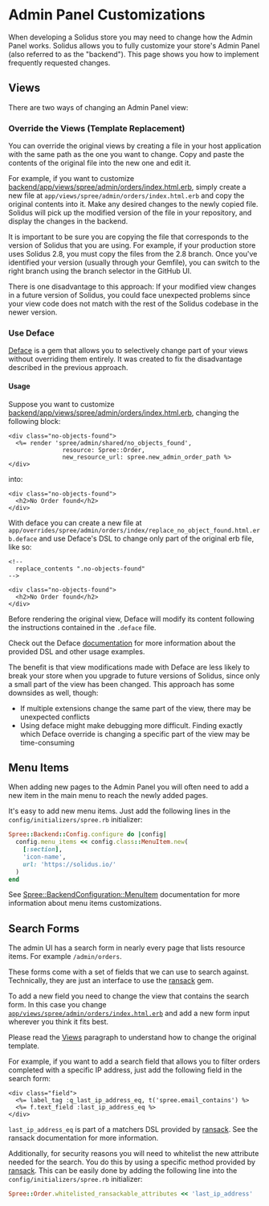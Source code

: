 # Admin Panel Customizations

When developing a Solidus store you may need to change how the Admin Panel works.
Solidus allows you to fully customize your store's Admin Panel (also referred
to as the "backend"). This page shows you how to implement frequently requested changes.

## Views

There are two ways of changing an Admin Panel view:

### Override the Views (Template Replacement)

You can override the original views by creating a file in your host application
with the same path as the one you want to change. Copy and paste the contents of
the original file into the new one and edit it.

For example, if you want to customize
[backend/app/views/spree/admin/orders/index.html.erb][orders/index], simply
create a new file at `app/views/spree/admin/orders/index.html.erb` and copy
the original contents into it. Make any desired changes to the newly copied file. Solidus
will pick up the modified version of the file in your repository, and display
the changes in the backend.

It is important to be sure you are copying the file that corresponds to the
version of Solidus that you are using. For example, if your production store
uses Solidus 2.8, you must copy the files from the 2.8 branch. Once you've
identified your version (usually through your Gemfile), you can switch to the
right branch using the branch selector in the GitHub UI.

<!-- TODO: add the GitHub branch selector image -->

There is one disadvantage to this approach: If your modified view changes in a
future version of Solidus, you could face unexpected problems since your view code does not
match with the rest of the Solidus codebase in the newer version.

### Use Deface

[Deface][deface] is a gem that allows you to selectively change part of your
views without overriding them entirely. It was created to fix the disadvantage 
described in the previous approach.

#### Usage

Suppose you want to customize
[backend/app/views/spree/admin/orders/index.html.erb][orders/index], changing
the following block:

```erb
<div class="no-objects-found">
  <%= render 'spree/admin/shared/no_objects_found',
               resource: Spree::Order,
               new_resource_url: spree.new_admin_order_path %>
</div>
```

into:

```erb
<div class="no-objects-found">
  <h2>No Order found</h2>
</div>
```

With deface you can create a new file at
`app/overrides/spree/admin/orders/index/replace_no_object_found.html.erb.deface`
and use Deface's DSL to change only part of the original erb file, like so:

```erb
<!--
  replace_contents ".no-objects-found"
-->

<div class="no-objects-found">
  <h2>No Order found</h2>
</div>
````

Before rendering the original view, Deface will modify its content following
the instructions contained in the `.deface` file.

Check out the Deface [documentation][deface] for more information
about the provided DSL and other usage examples.

The benefit is that view modifications made with Deface are less likely to break
your store when you upgrade to future versions of Solidus, since only a small
part of the view has been changed. This approach has some downsides as well,
though:

- If multiple extensions change the same part of the view, there may be
  unexpected conflicts
- Using deface might make debugging more difficult. Finding exactly which Deface
  override is changing a specific part of the view may be time-consuming

[orders/index]: https://github.com/solidusio/solidus/blob/master/backend/app/views/spree/admin/orders/index.html.erb
[deface]: https://github.com/spree/deface

## Menu Items

When adding new pages to the Admin Panel you will often need to add a new
item in the main menu to reach the newly added pages.

It's easy to add new menu items. Just add the following lines in the
`config/initializers/spree.rb` initializer:

```rb
Spree::Backend::Config.configure do |config|
  config.menu_items << config.class::MenuItem.new(
    [:section],
    'icon-name',
    url: 'https://solidus.io/'
  )
end
```

See [Spree::BackendConfiguration::MenuItem][menu-item-doc] documentation
for more information about menu items customizations.

[menu-item-doc]: http://docs.solidus.io/Spree/BackendConfiguration/MenuItem.html

## Search Forms

The admin UI has a search form in nearly every page that lists resource items. For
example `/admin/orders`.

<!-- TODO: add an admin/orders screenshot where search is visible -->

These forms come with a set of fields that we can use to search against.
Technically, they are just an interface to use the [ransack][ransack] gem.

To add a new field you need to change the view that contains the search form.
In this case you change
[`app/views/spree/admin/orders/index.html.erb`][orders/index] and add a new form
input wherever you think it fits best.

Please read the [Views](#views) paragraph to understand how to change the
original template.

For example, if you want to add a search field that allows you to filter orders
completed with a specific IP address, just add the following field in the search
form:

```erb
<div class="field">
  <%= label_tag :q_last_ip_address_eq, t('spree.email_contains') %>
  <%= f.text_field :last_ip_address_eq %>
</div>
```

`last_ip_address_eq` is part of a matchers DSL provided by [ransack][ransack].
See the ransack documentation for more information.

Additionally, for security reasons you will need to whitelist the new attribute
needed for the search. You do this by using a specific method provided by
[ransack][ransack].  This can be easily done by adding the following line into
the `config/initializers/spree.rb` initializer:

```rb
Spree::Order.whitelisted_ransackable_attributes << 'last_ip_address'
```

[ransack]: https://github.com/activerecord-hackery/ransack
[orders/index]: https://github.com/solidusio/solidus/blob/master/backend/app/views/spree/admin/orders/index.html.erb
